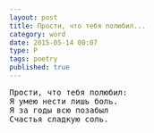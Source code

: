 ```yaml
---
layout: post
title: Прости, что тебя полюбил...
category: word
date: 2015-05-14 00:07
type: P
tags: poetry
published: true
---
```


<pre>
Прости, что тебя полюбил:
Я умею нести лишь боль.
Я за годы всю позабыл
Счастья сладкую соль.
</pre>
